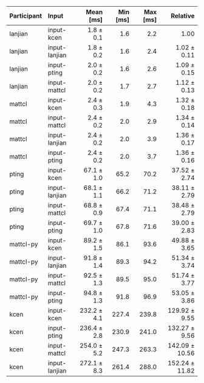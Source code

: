 | Participant | Input | Mean [ms] | Min [ms] | Max [ms] | Relative |
|:---|:---|---:|---:|---:|---:|
| lanjian | input-kcen | 1.8 ± 0.1 | 1.6 | 2.2 | 1.00 |
| lanjian | input-lanjian | 1.8 ± 0.2 | 1.6 | 2.4 | 1.02 ± 0.11 |
| lanjian | input-pting | 2.0 ± 0.2 | 1.6 | 2.6 | 1.09 ± 0.15 |
| lanjian | input-mattcl | 2.0 ± 0.2 | 1.7 | 2.7 | 1.12 ± 0.13 |
| mattcl | input-kcen | 2.4 ± 0.3 | 1.9 | 4.3 | 1.32 ± 0.18 |
| mattcl | input-mattcl | 2.4 ± 0.2 | 2.0 | 2.9 | 1.34 ± 0.14 |
| mattcl | input-lanjian | 2.4 ± 0.2 | 2.0 | 3.9 | 1.36 ± 0.17 |
| mattcl | input-pting | 2.4 ± 0.2 | 2.0 | 3.7 | 1.36 ± 0.16 |
| pting | input-kcen | 67.1 ± 1.0 | 65.2 | 70.2 | 37.52 ± 2.74 |
| pting | input-lanjian | 68.1 ± 1.1 | 66.2 | 71.2 | 38.11 ± 2.79 |
| pting | input-mattcl | 68.8 ± 0.9 | 67.4 | 71.1 | 38.48 ± 2.79 |
| pting | input-pting | 69.7 ± 1.0 | 67.8 | 71.6 | 39.00 ± 2.83 |
| mattcl-py | input-kcen | 89.2 ± 1.5 | 86.1 | 93.6 | 49.88 ± 3.65 |
| mattcl-py | input-lanjian | 91.8 ± 1.4 | 89.3 | 94.2 | 51.34 ± 3.74 |
| mattcl-py | input-mattcl | 92.5 ± 1.3 | 89.5 | 95.0 | 51.74 ± 3.77 |
| mattcl-py | input-pting | 94.8 ± 1.3 | 91.8 | 96.9 | 53.05 ± 3.86 |
| kcen | input-kcen | 232.2 ± 4.1 | 227.4 | 239.8 | 129.92 ± 9.55 |
| kcen | input-pting | 236.4 ± 2.8 | 230.9 | 241.0 | 132.27 ± 9.56 |
| kcen | input-mattcl | 254.0 ± 5.2 | 247.3 | 263.3 | 142.09 ± 10.56 |
| kcen | input-lanjian | 272.1 ± 8.3 | 261.4 | 288.0 | 152.24 ± 11.82 |
